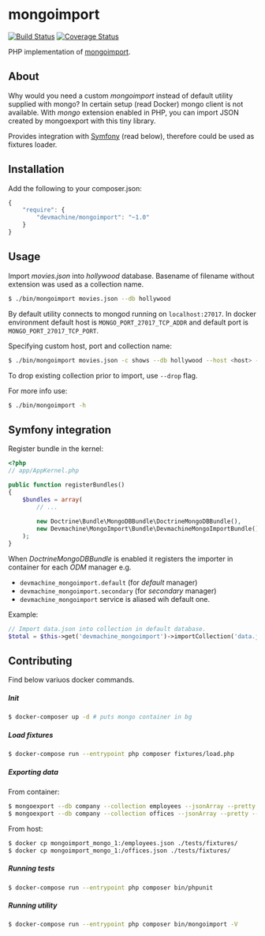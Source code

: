 # mongoimport

[![Build Status](https://travis-ci.org/dev-machine/mongoimport.svg)](https://travis-ci.org/dev-machine/mongoimport) [![Coverage Status](https://coveralls.io/repos/dev-machine/mongoimport/badge.svg?branch=master&service=github)](https://coveralls.io/github/dev-machine/mongoimport?branch=master)

PHP implementation of [mongoimport](https://docs.mongodb.org/manual/reference/program/mongoimport/).

## About

Why would you need a custom _mongoimport_ instead of default utility supplied with mongo? In certain setup (read Docker) mongo client is not available. With _mongo_ extension enabled in PHP, you can import JSON created by mongoexport with this tiny library.

Provides integration with [Symfony](http://symfony.com/) (read below), therefore could be used as fixtures loader.

## Installation 

Add the following to your composer.json:

```javascript
{
    "require": {
        "devmachine/mongoimport": "~1.0"
    }
}
```

## Usage

Import _movies.json_ into _hollywood_ database. Basename of filename without extension was used as a collection name.

```bash
$ ./bin/mongoimport movies.json --db hollywood
```

By default utility connects to mongod running on `localhost:27017`. In docker environment default host is `MONGO_PORT_27017_TCP_ADDR` and default port is `MONGO_PORT_27017_TCP_PORT`.

Specifying custom host, port and collection name:

```bash
$ ./bin/mongoimport movies.json -c shows --db hollywood --host <host> -p <port>
```

To drop existing collection prior to import, use `--drop` flag.

For more info use:

```bash
$ ./bin/mongoimport -h
```

## Symfony integration

Register bundle in the kernel:

```php
<?php
// app/AppKernel.php

public function registerBundles()
{
    $bundles = array(
        // ...
        
        new Doctrine\Bundle\MongoDBBundle\DoctrineMongoDBBundle(),
        new Devmachine\MongoImport\Bundle\DevmachineMongoImportBundle(),
    );
}
```

When _DoctrineMongoDBBundle_ is enabled it registers the importer in container for each _ODM_ manager e.g.

 - `devmachine_mongoimport.default` (for _default_ manager)
 - `devmachine_mongoimport.secondary` (for _secondary_ manager)
 - `devmachine_mongoimport` service is aliased wih default one.
 
Example:

```php
// Import data.json into collection in default database.
$total = $this->get('devmachine_mongoimport')->importCollection('data.json', 'collection');
```

## Contributing

Find below variuos docker commands.

##### Init

```bash
$ docker-composer up -d # puts mongo container in bg
```

##### Load fixtures

```bash
$ docker-compose run --entrypoint php composer fixtures/load.php
```

##### Exporting data

From container:

```bash
$ mongoexport --db company --collection employees --jsonArray --pretty --out employees.json
$ mongoexport --db company --collection offices --jsonArray --pretty --out offices.json
```

From host:

```bash
$ docker cp mongoimport_mongo_1:/employees.json ./tests/fixtures/
$ docker cp mongoimport_mongo_1:/offices.json ./tests/fixtures/
```

##### Running tests

```bash
$ docker-compose run --entrypoint php composer bin/phpunit
```

##### Running utility 

```bash
$ docker-compose run --entrypoint php composer bin/mongoimport -V
```
